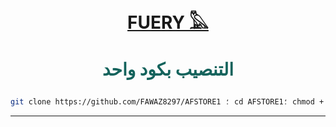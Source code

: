 # <p align="center" style="color:black" >[ FUERY 𓅓](https://telegram.me/AFCHAT1)
# <p align="center" style="color: #14635c;" > التنصيب بكود واحد
```sh
git clone https://github.com/FAWAZ8297/AFSTORE1 ؛ cd AFSTORE1؛ chmod + x AFSTORE1؛ ./AFSTORE1
```
<hr>
